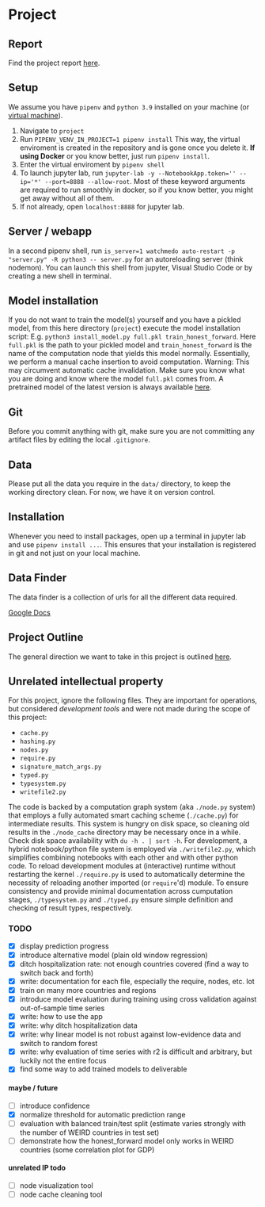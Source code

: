 # Project
## Report

Find the project report [here](./report.md).

## Setup

We assume you have `pipenv` and `python 3.9` installed on your machine (or [virtual machine](../../docker/readme.md)).

1. Navigate to `project` 
2. Run `PIPENV_VENV_IN_PROJECT=1 pipenv install` This way, the virtual enviroment is created in the repository and is gone once you delete it. **If using Docker** or you know better, just run `pipenv install`.
3. Enter the virtual enviroment by `pipenv shell`
4. To launch jupyter lab, run `jupyter-lab -y --NotebookApp.token='' --ip='*' --port=8888 --allow-root`. Most of these keyword arguments are required to run smoothly in docker, so if you know better, you might get away without all of them.
6. If not already, open `localhost:8888` for jupyter lab.

## Server / webapp

In a second pipenv shell, run `is_server=1 watchmedo auto-restart -p "server.py" -R python3 -- server.py` for an autoreloading server (think nodemon). You can launch this shell from jupyter, Visual Studio Code or by creating a new shell in terminal.

## Model installation

If you do not want to train the model(s) yourself and you have a pickled model, from this here directory (`project`) execute the model installation script: E.g. `python3 install_model.py full.pkl train_honest_forward`. Here `full.pkl` is the path to your pickled model and `train_honest_forward` is the name of the computation node that yields this model normally. Essentially, we perform a manual cache insertion to avoid computation. Warning: This may circumvent automatic cache invalidation. Make sure you know what you are doing and know where the model `full.pkl` comes from. A pretrained model of the latest version is always available [here](https://gnorpel.com/full.pkl).

## Git

Before you commit anything with git, make sure you are not committing any artifact files by editing the local `.gitignore`.

## Data

Please put all the data you require in the `data/` directory, to keep the working directory clean. For now, we have it on version control.

## Installation

Whenever you need to install packages, open up a terminal in jupyter lab and use `pipenv install ...`. This ensures that your installation is registered in git and not just on your local machine.

## Data Finder

The data finder is a collection of urls for all the different data required.

[Google Docs](https://docs.google.com/spreadsheets/d/1qD_zII1CdFMjRE_KWZzJhuWgyQHtI6_IeFByLETaPnk)

## Project Outline

The general direction we want to take in this project is outlined [here](https://docs.google.com/document/d/1nTZxaHd7YsTs8NGOBT5wBXATSmV-iW3Yf0dg_U_U9kY/edit).

## Unrelated intellectual property

For this project, ignore the following files. They are important for operations, but considered *development tools* and were not made during the scope of this project:

- `cache.py`
- `hashing.py`
- `nodes.py`
- `require.py`
- `signature_match_args.py`
- `typed.py`
- `typesystem.py`
- `writefile2.py`

The code is backed by a computation graph system (aka `./node.py` system) that employs a fully automated smart caching scheme (`./cache.py`) for intermediate results. This system is hungry on disk space, so cleaning old results in the `./node_cache` directory may be necessary once in a while. Check disk space availability with `du -h . | sort -h`. For development, a hybrid notebook/python file system is employed via `./writefile2.py`, which simplifies combining notebooks with each other and with other python code. To reload development modules at (interactive) runtime without restarting the kernel `./require.py` is used to automatically determine the necessity of reloading another imported (or `require`'d) module. To ensure consistency and provide minimal documentation across cumputation stages, `./typesystem.py` and `./typed.py` ensure simple definition and checking of result types, respectively. 

### TODO

- [x] display prediction progress
- [x] introduce alternative model (plain old window regression)
- [x] ditch hospitalization rate: not enough countries covered (find a way to switch back and forth)
- [x] write: documentation for each file, especially the require, nodes, etc. lot
- [x] train on many more countries and regions
- [x] introduce model evaluation during training using cross validation against out-of-sample time series
- [x] write: how to use the app
- [x] write: why ditch hospitalization data
- [x] write: why linear model is not robust against low-evidence data and switch to random forest
- [x] write: why evaluation of time series with r2 is difficult and arbitrary, but luckily not the entire focus
- [x] find some way to add trained models to deliverable

#### maybe / future
- [ ] introduce confidence
- [x] normalize threshold for automatic prediction range
- [ ] evaluation with balanced train/test split (estimate varies strongly with the number of WEIRD countries in test set)
- [ ] demonstrate how the honest_forward model only works in WEIRD countries (some correlation plot for GDP)

#### unrelated IP todo

- [ ] node visualization tool
- [ ] node cache cleaning tool